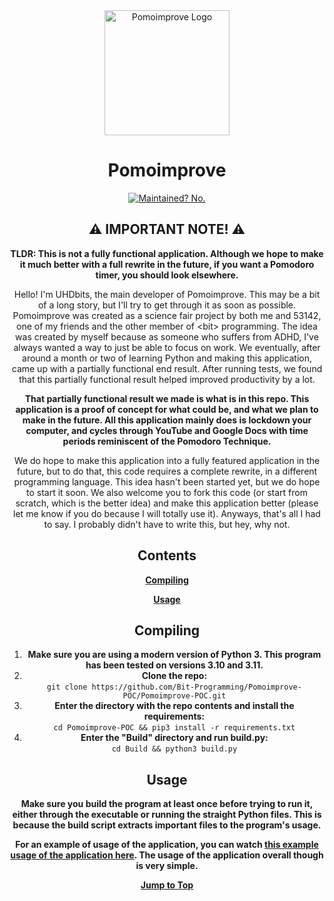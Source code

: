 <div align="center">

  <img src="https://github.com/Bit-Programming/Pomoimprove-POC/raw/main/Resources/Logo.png" alt="Pomoimprove Logo" width="200px"/>

  # **Pomoimprove**

  [![Maintained? No.](https://img.shields.io/badge/Maintained%3F-No.-772518)](https://github.com/Bit-Programming/Pomoimprove-POC/graphs/commit-activity)

  ## ⚠️ IMPORTANT NOTE! ⚠️

  **TLDR: This is not a fully functional application. Although we hope to make it much better with a full rewrite in the future, if you want a Pomodoro timer, you should look elsewhere.**

  Hello! I'm UHDbits, the main developer of Pomoimprove. This may be a bit of a long story, but I'll try to get through it as soon as possible. Pomoimprove was created as a science fair project by both me and 53142, one of my friends and the other member of &#60;bit&#62; programming. The idea was created by myself because as someone who suffers from ADHD, I've always wanted a way to just be able to focus on work. We eventually, after around a month or two of learning Python and making this application, came up with a partially functional end result. After running tests, we found that this partially functional result helped improved productivity by a lot.

  **That partially functional result we made is what is in this repo. This application is a proof of concept for what could be, and what we plan to make in the future. All this application mainly does is lockdown your computer, and cycles through YouTube and Google Docs with time periods reminiscent of the Pomodoro Technique.**

  We do hope to make this application into a fully featured application in the future, but to do that, this code requires a complete rewrite, in a different programming language. This idea hasn't been started yet, but we do hope to start it soon. We also welcome you to fork this code (or start from scratch, which is the better idea) and make this application better (please let me know if you do because I will totally use it). Anyways, that's all I had to say. I probably didn't have to write this, but hey, why not. 

  ## Contents

  [**Compiling**](#compiling)

  [**Usage**](#usage)

  ## Compiling
  1. **Make sure you are using a modern version of Python 3. This program has been tested on versions 3.10 and 3.11.**
  2. **Clone the repo:**  
  `git clone https://github.com/Bit-Programming/Pomoimprove-POC/Pomoimprove-POC.git`
  3. **Enter the directory with the repo contents and install the requirements:**  
  `cd Pomoimprove-POC && pip3 install -r requirements.txt`
  4. **Enter the "Build" directory and run build.py:**  
  `cd Build && python3 build.py` 

  ## Usage
  **Make sure you build the program at least once before trying to run it, either through the executable or running the straight Python files. This is because the build script extracts important files to the program's usage.**

  **For an example of usage of the application, you can watch [this example usage of the application here](/Resources/Pomoimprove.mp4). The usage of the application overall though is very simple.**

  [**Jump to Top**](#pomoimprove)

</div>
